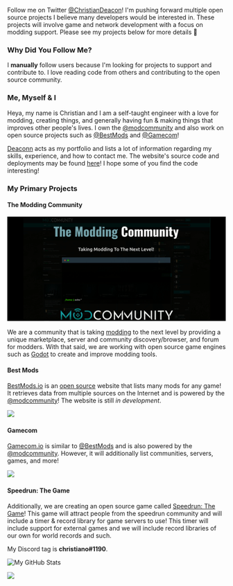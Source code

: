 Follow me on Twitter [@ChristianDeacon](https://twitter.com/ChristianDeacon)! I'm pushing forward multiple open source projects I believe many developers would be interested in. These projects will involve game and network development with a focus on modding support. Please see my projects below for more details 🙂

### Why Did You Follow Me?
I **manually** follow users because I'm looking for projects to support and contribute to. I love reading code from others and contributing to the open source community.

### Me, Myself & I
Heya, my name is Christian and I am a self-taught engineer with a love for modding, creating things, and generally having fun & making things that improves other people's lives. I own the [@modcommunity](https://github.com/modcommunity) and also work on open source projects such as [@BestMods](https://github.com/BestMods) and [@Gamecom](https://github.com/gamemann/gamecom)!

[Deaconn](https://deaconn.net/) acts as my portfolio and lists a lot of information regarding my skills, experience, and how to contact me. The website's source code and deployments may be found [here](https://github.com/Deaconn-net)! I hope some of you find the code interesting!

### My Primary Projects
#### The Modding Community
<a href="https://moddingcommunity.com/about" target="_blank"><img src="https://github.com/Deaconn-net/Misc/blob/main/TMC.gif" data-canonical-src="https://github.com/Deaconn-net/Misc/blob/main/TMC.gif" /></a>

We are a community that is taking [modding](https://docs.google.com/presentation/d/e/2PACX-1vSlROYETsWYlJkqM7y9J5qeHRjh6ZY6Liv0RIkxSX6EjQ7X3_kzQFkp3HNHtebks8YAe3e2QV2lBmka/pub?slide=id.g155efb98b4d_0_10) to the next level by providing a unique marketplace, server and community discovery/browser, and forum for modders. With that said, we are working with open source game engines such as [Godot](https://godotengine.org) to create and improve modding tools.

#### Best Mods
[BestMods.io](https://bestmods.io) is an [open source](https://github.com/BestMods) website that lists many mods for any game! It retrieves data from multiple sources on the Internet and is powered by the [@modcommunity](https://github.com/modcommunity)! The website is still *in development*.

<a href="https://bestmods.io/" target="_blank"><img src="https://github.com/BestMods/bestmods/blob/master/preview.jpeg" data-canonical-src="https://github.com/BestMods/bestmods/blob/master/preview.jpeg" /></a>

#### Gamecom
[Gamecom.io](https://gamecom.io) is similar to [@BestMods](https://github.com/BestMods) and is also powered by the [@modcommunity](https://github.com/modcommunity). However, it will additionally list communities, servers, games, and more!

<a href="https://gamecom.io/" target="_blank"><img src="https://github.com/gamemann/gamecom/blob/master/preview.jpeg" data-canonical-src="https://github.com/gamemann/gamecom/blob/master/preview.jpeg" /></a>

#### Speedrun: The Game
Additionally, we are creating an open source game called [Speedrun: The Game](https://github.com/speedruntg)! This game will attract people from the speedrun community and will include a timer & record library for game servers to use! This timer will include support for external games and we will include record libraries of our own for world records and such.

My Discord tag is **christiano#1190**.

![My GitHub Stats](https://github-readme-stats.vercel.app/api?username=gamemann&show_icons=true&theme=blue-green&count_private=true&include_all_commits=true&border_color=001F1E&text_color=09d672&icon_color=00C2C2&title_color=00F1E9&custom_title=My%20Stats)

![](https://komarev.com/ghpvc/?username=gamemann&label=Views&color=116262)
